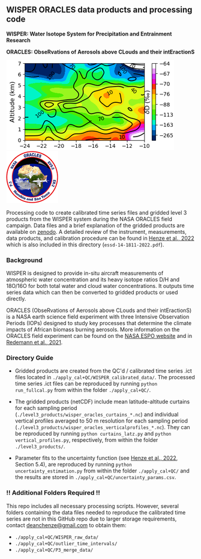 ## WISPER ORACLES data products and processing code

**WISPER: Water Isotope System for Precipitation and Entrainment Research**

**ORACLES: ObseRvations of Aerosols above CLouds and their intEractionS** 

![curtain sample](./dD_curtain_sample.png) 
![nasa logo](./NASA_ORACLES_logo.png)

Processing code to create calibrated time series files and gridded level 3 products from the WISPER 
system during the NASA ORACLES field campaign. Data files and a brief explanation of the gridded products are 
available on [zenodo](https://doi.org/10.5281/zenodo.5748368). A detailed review of the 
instrument, measurements, data products, and calibration procedure can be found in 
[Henze et al., 2022](https://doi.org/10.5194/essd-14-1811-2022) which is also included in this 
directory (```essd-14-1811-2022.pdf```).

### Background

WISPER is designed to provide in-situ aircraft 
measurements of atmospheric water concentration and its heavy isotope ratios D/H and 
18O/16O for both total water and cloud water concentrations. It outputs time series 
data which can then be converted to gridded products or used directly.

ORACLES (ObseRvations of Aerosols above CLouds and their intEractionS) is a NASA earth 
science field experiment with three Intensive Observation Periods (IOPs) designed to study 
key processes that determine the climate impacts of African biomass burning aerosols. 
More information on the ORACLES field experiment can be found on the 
[NASA ESPO website](https://espo.nasa.gov/oracles/content/ORACLES) and in 
[Redemann et al., 2021](https://doi.org/10.5194/acp-21-1507-2021).

### Directory Guide

* Gridded products are created from the QC'd / calibrated time series .ict files located in 
```./apply_cal+QC/WISPER_calibrated_data/```. The processed time series .ict files can be reproduced 
by running ```python run_fullcal.py``` from within the folder ```./apply_cal+QC/```.

* The gridded products (netCDF) include mean latitude-altitude curtains for each sampling period 
(```./level3_products/wisper_oracles_curtains_*.nc```) and individual vertical profiles 
averaged to 50 m resolution for each sampling period (```./level3_products/wisper_oracles_verticalprofiles_*.nc```). 
They can be reproduced by running ```python curtains_latz.py``` and 
```python vertical_profiles.py```, respectively, from within the folder ```./level3_products/```.

* Parameter fits to the uncertainty function (see [Henze et al., 2022](https://doi.org/10.5194/essd-14-1811-2022), 
Section 5.4), are reproduced by running ```python uncertainty_estimation.py``` from within the folder ```./apply_cal+QC/``` 
and the results are stored in ```./apply_cal+QC/uncertainty_params.csv```.

### !! Additional Folders Required !!
This repo includes all necessary processing scripts. However, several folders containing the data files needed to reproduce the calibrated 
time series are not in this GitHub repo due to larger storage requirements, contact deanchenze@gmail.com to obtain them:
* ```./apply_cal+QC/WISPER_raw_data/```
* ```./apply_cal+QC/outlier_time_intervals/```
* ```./apply_cal+QC/P3_merge_data/```
